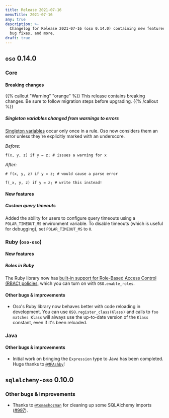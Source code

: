 ```yaml
---
title: Release 2021-07-16
menuTitle: 2021-07-16
any: true
description: >-
  Changelog for Release 2021-07-16 (oso 0.14.0) containing new features,
  bug fixes, and more.
draft: true
---
```


## `oso` 0.14.0

### Core

#### Breaking changes

{{% callout "Warning" "orange" %}}
  This release contains breaking changes. Be sure to follow migration steps
  before upgrading.
{{% /callout %}}

##### Singleton variables changed from warnings to errors

[Singleton variables](https://docs.osohq.com/reference/polar/polar-syntax.html#singletons) occur only once in a rule.
Oso now considers them an error unless they're explicitly marked with an underscore.

*Before:*

```polar
f(x, y, z) if y = z; # issues a warning for x
```

*After:*

```polar
# f(x, y, z) if y = z; # would cause a parse error

f(_x, y, z) if y = z; # write this instead!
```

#### New features

##### Custom query timeouts

Added the ability for users to configure query timeouts using a
`POLAR_TIMEOUT_MS` environment variable. To disable timeouts (which is useful
for debugging), set `POLAR_TIMEOUT_MS` to `0`.

### Ruby (`oso-oso`)

#### New features

##### Roles in Ruby

The Ruby library now has
[built-in support for Role-Based Access Control (RBAC) policies](/guides/roles),
which you can turn on with `OSO.enable_roles`.

#### Other bugs & improvements

- Oso's Ruby library now behaves better with code reloading in development. You
  can use `OSO.register_class(Klass)` and calls to `foo matches Klass` will
  always use the up-to-date version of the `Klass` constant, even if it's been
  reloaded.

### Java

#### Other bugs & improvements

- Initial work on bringing the `Expression` type to Java has been completed.
  Huge thanks to [`@MFAshby`](https://github.com/MFAshby)!

## `sqlalchemy-oso` 0.10.0

### Other bugs & improvements

- Thanks to [`@tomashozman`](https://github.com/tomashozman) for cleaning up
  some SQLAlchemy imports ([#997](https://github.com/osohq/oso/pull/997)).
